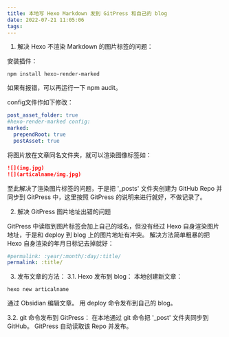 ```yaml
---
title: 本地写 Hexo Markdown 发到 GitPress 和自己的 blog
date: 2022-07-21 11:05:06
tags:
---
```


1. 解决 Hexo 不渲染 Markdown 的图片标签的问题：

安装插件：
```
npm install hexo-render-marked
```
如果有报错，可以再运行一下 npm audit。

config文件作如下修改：
```yml
post_asset_folder: true
#hexo-render-marked config:
marked:
  prependRoot: true
  postAsset: true
```

将图片放在文章同名文件夹，就可以渲染图像标签如：

```markdown
![](img.jpg)
![](articalname/img.jpg)
```

至此解决了渲染图片标签的问题，于是把 '\_posts' 文件夹创建为 GitHub Repo 并同步到 GitPress 中，这里按照 GitPress 的说明来进行就好，不做记录了。

2. 解决 GitPress 图片地址出错的问题

GitPress 中读取到图片标签会加上自己的域名，但没有经过 Hexo 自身渲染图片地址，于是和 deploy 到 blog 上的图片地址有冲突。
解决方法简单粗暴的把 Hexo 自身渲染的年月日标记去掉就好：
```yml
#permalink: :year/:month/:day/:title/
permalink: :title/
```

3. 发布文章的方法：
3.1. Hexo 发布到 blog：
本地创建新文章：
```
hexo new articalname
```
通过 Obsidian 编辑文章。
用 deploy 命令发布到自己的 blog。

3.2. git 命令发布到 GitPress：
在本地通过 git 命令把 '\_post' 文件夹同步到 GitHub。
GitPress 自动读取该 Repo 并发布。